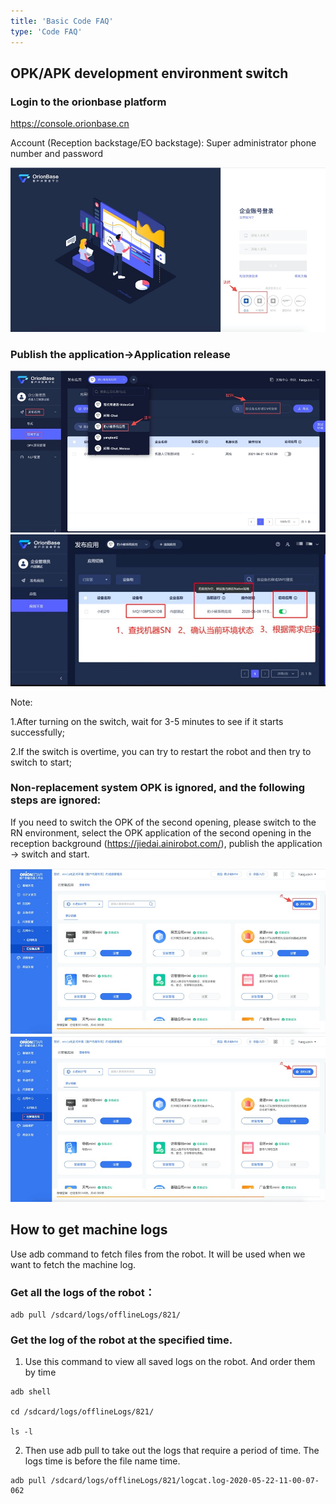 ```yaml
---
title: 'Basic Code FAQ'
type: 'Code FAQ'
---
```


## OPK/APK development environment switch

### Login to the orionbase platform 
https://console.orionbase.cn

Account (Reception backstage/EO backstage): Super administrator phone number and password

<img src="./assets/environment-switch-1.png">

### Publish the application->Application release

<img src="./assets/environment-switch-2.png">
<img src="./assets/environment-switch-3.png">

Note:

1.After turning on the switch, wait for 3-5 minutes to see if it starts successfully;

2.If the switch is overtime, you can try to restart the robot and then try to switch to start;

### Non-replacement system OPK is ignored, and the following steps are ignored:

If you need to switch the OPK of the second opening, please switch to the RN environment, select the OPK application of the second opening in the reception background (https://jiedai.ainirobot.com/), publish the application -> switch and start.

<img src="./assets/environment-switch-4.png">
<img src="./assets/environment-switch-4.png">

## How to get machine logs

Use adb command to fetch files from the robot. It will be used when we want to fetch the machine log.

### Get all the logs of the robot：

```
adb pull /sdcard/logs/offlineLogs/821/
```

### Get the log of the robot at the specified time.

1. Use this command to view all saved logs on the robot. And order them by time

```
adb shell

cd /sdcard/logs/offlineLogs/821/

ls -l
```

2. Then use adb pull to take out the logs that require a period of time. The logs time is before the file name time.

```
adb pull /sdcard/logs/offlineLogs/821/logcat.log-2020-05-22-11-00-07-062
```